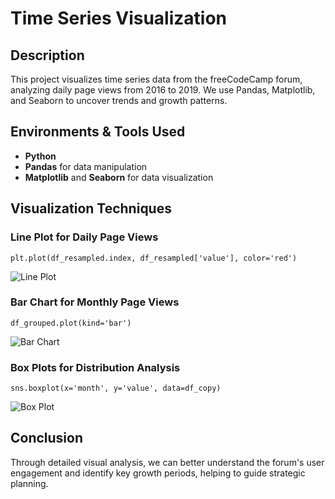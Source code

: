 <h1>Time Series Visualization</h1>



<h2>Description</h2>
<p>This project visualizes time series data from the freeCodeCamp forum, analyzing daily page views from 2016 to 2019. We use Pandas, Matplotlib, and Seaborn to uncover trends and growth patterns.</p>

<h2>Environments & Tools Used</h2>
<ul>
  <li><b>Python</b></li>
  <li><b>Pandas</b> for data manipulation</li>
  <li><b>Matplotlib</b> and <b>Seaborn</b> for data visualization</li>
</ul>

<h2>Visualization Techniques</h2>

<h3>Line Plot for Daily Page Views</h3>
<pre><code>plt.plot(df_resampled.index, df_resampled['value'], color='red')</code></pre>
<img src="https://miro.medium.com/max/720/1*KZCzE2fumsFpUkP-30E__A.png" alt="Line Plot"/>

<h3>Bar Chart for Monthly Page Views</h3>
<pre><code>df_grouped.plot(kind='bar')</code></pre>
<img src="https://miro.medium.com/max/720/1*IrJb4T2IYq58ZycRmYMWoA.png" alt="Bar Chart"/>

<h3>Box Plots for Distribution Analysis</h3>
<pre><code>sns.boxplot(x='month', y='value', data=df_copy)</code></pre>
<img src="https://miro.medium.com/max/720/1*V7c9z9CawePeWgnK9EtTcg.png" alt="Box Plot"/>

<h2>Conclusion</h2>
<p>Through detailed visual analysis, we can better understand the forum's user engagement and identify key growth periods, helping to guide strategic planning.</p>
